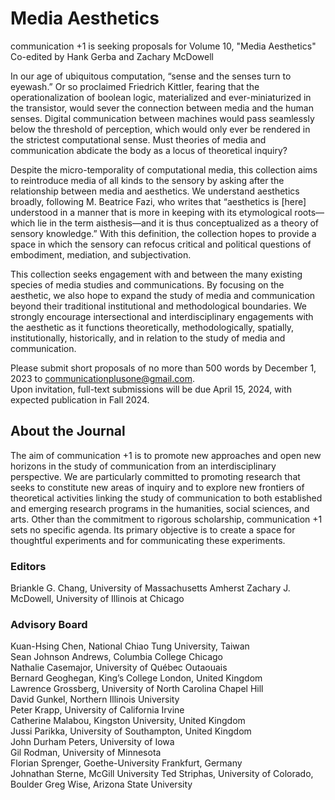 # Media Aesthetics

communication +1 is seeking proposals for Volume 10, "Media Aesthetics"<br />
Co-edited by Hank Gerba and Zachary McDowell

In our age of ubiquitous computation, “sense and the senses turn to eyewash.” Or so proclaimed Friedrich Kittler, fearing that the operationalization of boolean logic, materialized and ever-miniaturized in the transistor, would sever the connection between media and the human senses. Digital communication between machines would pass seamlessly below the threshold of perception, which would only ever be rendered in the strictest computational sense. Must theories of media and communication abdicate the body as a locus of theoretical inquiry?

Despite the micro-temporality of computational media, this collection aims to reintroduce media of all kinds to the sensory by asking after the relationship between media and aesthetics. We understand aesthetics broadly, following M. Beatrice Fazi, who writes that “aesthetics is [here] understood in a manner that is more in keeping with its etymological roots––which lie in the term aisthesis––and it is thus conceptualized as a theory of sensory knowledge.” With this definition, the collection hopes to provide a space in which the sensory can refocus critical and political questions of embodiment, mediation, and subjectivation.

This collection seeks engagement with and between the many existing species of media studies and communications. By focusing on the aesthetic, we also hope to expand the study of media and communication beyond their traditional institutional and methodological boundaries. We strongly encourage intersectional and interdisciplinary engagements with the aesthetic as it functions theoretically, methodologically, spatially, institutionally, historically, and in relation to the study of media and communication.

Please submit short proposals of no more than 500 words by December 1, 2023 to communicationplusone@gmail.com.<br />
Upon invitation, full-text submissions will be due April 15, 2024, with expected publication in Fall 2024.


## About the Journal
The aim of communication +1 is to promote new approaches and open new horizons in the study of communication from an interdisciplinary perspective. We are particularly committed to promoting research that seeks to constitute new areas of inquiry and to explore new frontiers of theoretical activities linking the study of communication to both established and emerging research programs in the humanities, social sciences, and arts. Other than the commitment to rigorous scholarship, communication +1 sets no specific agenda. Its primary objective is to create a space for thoughtful experiments and for communicating these experiments.

### Editors
Briankle G. Chang, University of Massachusetts Amherst
Zachary J. McDowell, University of Illinois at Chicago

### Advisory Board
Kuan-Hsing Chen, National Chiao Tung University, Taiwan<br />
Sean Johnson Andrews, Columbia College Chicago<br />
Nathalie Casemajor, University of Québec Outaouais<br />
Bernard Geoghegan, King’s College London, United Kingdom<br />
Lawrence Grossberg, University of North Carolina Chapel Hill<br />
David Gunkel, Northern Illinois University<br />
Peter Krapp, University of California Irvine<br />
Catherine Malabou, Kingston University, United Kingdom<br />
Jussi Parikka, University of Southampton, United Kingdom<br />
John Durham Peters, University of Iowa<br />
Gil Rodman, University of Minnesota<br />
Florian Sprenger, Goethe-University Frankfurt, Germany<br />
Johnathan Sterne, McGill University
Ted Striphas, University of Colorado, Boulder
Greg Wise, Arizona State University

